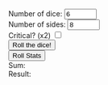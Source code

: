 <html>
     <head>
          <script type="text/javascript" src="tower.js"></script>
     </head>
     <body>
          <form  name="input" id="input" action="">
               <output name="rngQuote" id="rngQuote"></output><br>
               <label for="numberDice">Number of dice:</label>
               <input type="number" name="numberDice" id="numberDice" value="6" max="999" min="1"><br>
               <label for="sides">Number of sides:</label>
               <input type="number" name="sides" id="sides" value="8" max="999" min="1"><br>
               <label for="critBox">Critical? (x2)</label>
               <input type="checkbox" id="critBox" name="critBox" value="1"><br>
               <button type="button" onClick="varSet()">Roll the dice!</button><br>
               <button type="button" onClick="statRoll()">Roll Stats</button><br>
               <label for="total">Sum: </label>
               <output name="total" id="total"></output><br>
               <label for="result">Result: </label>
               <output name="result" id="result"></output>
          </form>
     </body>
</html>
